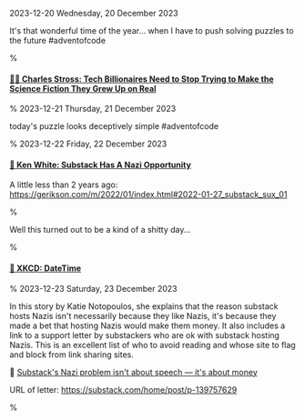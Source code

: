 2023-12-20 Wednesday, 20 December 2023

It's that wonderful time of the year... when I have to push solving puzzles to the future \#adventofcode

%

#### [🔗🚀 Charles Stross: Tech Billionaires Need to Stop Trying to Make the Science Fiction They Grew Up on Real](https://www.scientificamerican.com/article/tech-billionaires-need-to-stop-trying-to-make-the-science-fiction-they-grew-up-on-real/)

%
2023-12-21 Thursday, 21 December 2023

today's puzzle looks deceptively simple \#adventofcode 

%
2023-12-22 Friday, 22 December 2023

#### [🔗 Ken White: Substack Has A Nazi Opportunity](https://popehat.substack.com/p/substack-has-a-nazi-opportunity)

A little less than 2 years ago: <https://gerikson.com/m/2022/01/index.html#2022-01-27_substack_sux_01>

%

Well this turned out to be a kind of a shitty day... 

%

#### [🔗 XKCD: DateTime](https://xkcd.com/2867/)

%
2023-12-23 Saturday, 23 December 2023

In this story by Katie Notopoulos, she explains that the reason substack hosts Nazis isn't necessarily because they like Nazis, it's because they made a bet that hosting Nazis would make them money. It also includes a link to a support letter by substackers who are ok with substack hosting Nazis. This is an excellent list of who to avoid reading and whose site to flag and block from link sharing sites. 

🔗 [Substack's Nazi problem isn't about speech — it's about money](https://www.businessinsider.com/substack-nazi-problem-free-speech-money-analysis-2023-12?r=US&IR=T)

URL of letter: https://substack.com/home/post/p-139757629

%
